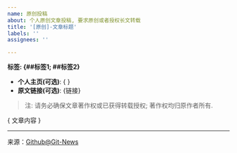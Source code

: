 ```yaml
---
name: 原创投稿
about: 个人原创文章投稿, 要求原创或者授权长文转载 
title: '[原创]-文章标题'
labels: ''
assignees: ''

---
```



**标签: {##标签1; ##标签2}**

 - **个人主页(可选)**: { }
 - **原文链接(可选)**: {链接}
>  注: 请务必确保文章著作权或已获得转载授权; 著作权均归原作者所有.


{ 文章内容 }




[^_^]: # (请勿修改下面的内容, 感谢🙇‍🙇‍🙇‍!)
<!--
  Template: article_original
  Updated: 2020/01/10
-->
* * * * * * * * * * * * * * * * * * * * * * * * * * * * * * * *
来源：[Github@Git-News](https://github.com/Git-News)

